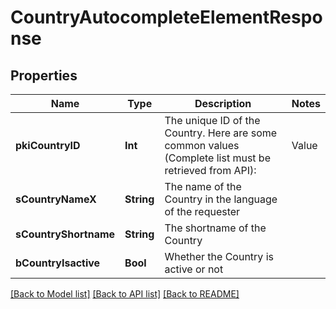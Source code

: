 # CountryAutocompleteElementResponse

## Properties
Name | Type | Description | Notes
------------ | ------------- | ------------- | -------------
**pkiCountryID** | **Int** | The unique ID of the Country.  Here are some common values (Complete list must be retrieved from API):  |Value|Description| |-|-| |1|Canada| |2|United-States| | 
**sCountryNameX** | **String** | The name of the Country in the language of the requester | 
**sCountryShortname** | **String** | The shortname of the Country | 
**bCountryIsactive** | **Bool** | Whether the Country is active or not | 

[[Back to Model list]](../README.md#documentation-for-models) [[Back to API list]](../README.md#documentation-for-api-endpoints) [[Back to README]](../README.md)


